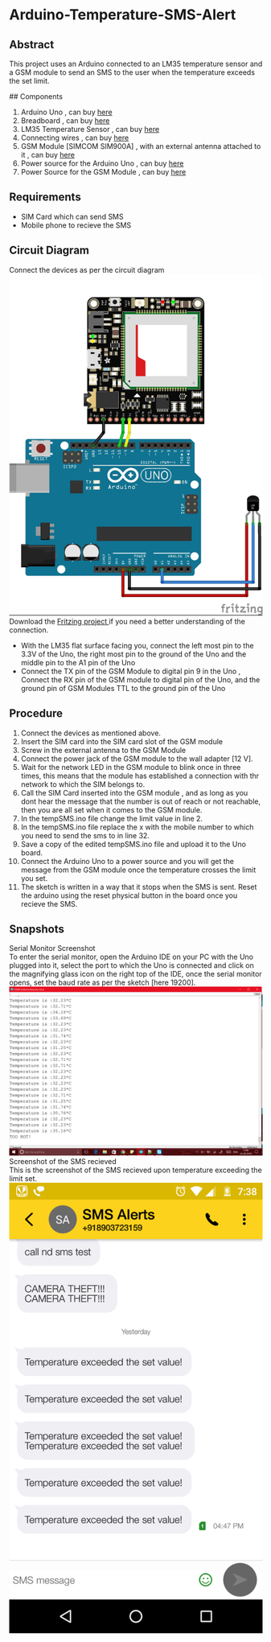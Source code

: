 # Arduino-Temperature-SMS-Alert
## Abstract
<p> This project uses an Arduino connected to an LM35 temperature sensor and a GSM module to send an SMS to the user when the temperature exceeds the set limit.</p>
## Components
<ol>
  <li>Arduino Uno , can buy <a href="">here</a></li>
  <li>Breadboard , can buy <a href="">here</a></li>
  <li>LM35 Temperature Sensor , can buy <a href="">here</a></li>
  <li>Connecting wires , can buy <a href="">here</a></li>
  <li>GSM Module [SIMCOM SIM900A] , with an external antenna attached to it , can buy <a href="">here</a></li>
  <li>Power source for the Arduino Uno , can buy <a href="">here</a></li>
  <li>Power Source for the GSM Module , can buy <a href="">here</a></li>
</ol>

## Requirements
<ul>
  <li> SIM Card which can send SMS </li>
  <li> Mobile phone to recieve the SMS </li>
</ul>

## Circuit Diagram
Connect the devices as per the circuit diagram
<img src = "https://github.com/KaushikNeelichetty/Arduino-Temperature-SMS-Alert/raw/master/Tempeature%20Alerting%20SMS%20_bb.jpg">
<br>
Download the <a href="https://github.com/KaushikNeelichetty/Arduino-Temperature-SMS-Alert/raw/master/Tempeature%20Alerting%20SMS%20.fzz"> Fritzing project </a> if you need a better understanding of the connection.
<ul>
  <li> With the LM35 flat surface facing you, connect the left most pin to the 3.3V of the Uno, the right most pin to the ground of the Uno and the middle pin to the A1 pin of the Uno </li>
  <li> Connect the TX pin of the GSM Module to digital pin 9 in the Uno , Connect the RX pin of the GSM module to digital pin of the Uno, and the ground pin of GSM Modules TTL to the ground pin of the Uno </li>
</ul>

## Procedure

<ol>
  <li> Connect the devices as mentioned above.</li>
  <li> Insert the SIM card into the SIM card slot of the GSM module</li>
  <li> Screw in the external antenna to the GSM Module</li>
  <li> Connect the power jack of the GSM module to the wall adapter [12 V].</li>
  <li> Wait for the network LED in the GSM module to blink once in three times, this means that the module has established a connection with thr network to which the SIM belongs to.</li>
  <li> Call the SIM Card inserted into the GSM module , and as long as you dont hear the message that the number is out of reach or not reachable, then you are all set when it comes to the GSM module.</li>
  <li> In the tempSMS.ino file change the limit value in line 2.</li>
  <li> In the tempSMS.ino file replace the x with the mobile number to which you need to send the sms to in line 32.</li>
  <li> Save a copy of the edited tempSMS.ino file and upload it to the Uno board. </li>
  <li> Connect the Arduino Uno to a power source and you will get the message from the GSM module once the temperature crosses the limit you set. </li>
  <li> The sketch is written in a way that it stops when the SMS is sent. Reset the arduino using the reset physical button in the board once you recieve the SMS.</li>
</ol>

## Snapshots 
Serial Monitor Screenshot<br>
To enter the serial monitor, open the Arduino IDE on your PC with the Uno plugged into it, select the port to which the Uno is connected and click on the magnifying glass icon on the right top of the IDE, once the serial monitor opens, set the baud rate as per the sketch [here 19200].<br>
<img src="https://github.com/KaushikNeelichetty/Arduino-Temperature-SMS-Alert/raw/master/Capture.PNG">
<br>
Screenshot of the SMS recieved<br>
This is the screenshot of the SMS recieved upon temperature exceeding the limit set.<br>
<img src="https://github.com/KaushikNeelichetty/Arduino-Temperature-SMS-Alert/raw/master/Screenshot_20160924-193910.png">
<br>
